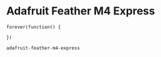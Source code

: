 # Adafruit Feather M4 Express

```blocks
forever(function() {

})
```

```package
adafruit-feather-m4-express
```
